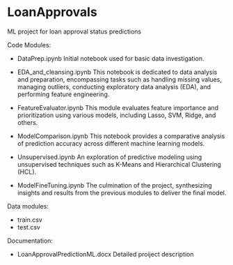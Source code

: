 # LoanApprovals
ML project for loan approval status predictions

Code Modules:

- DataPrep.ipynb
  Initial notebook used for basic data investigation.

- EDA_and_cleansing.ipynb
  This notebook is dedicated to data analysis and preparation, encompassing tasks such as handling missing values, managing outliers, conducting exploratory data analysis (EDA), and performing feature engineering.

- FeatureEvaluator.ipynb
  This module evaluates feature importance and prioritization using various models, including Lasso, SVM, Ridge, and others.

- ModelComparison.ipynb
  This notebook provides a comparative analysis of prediction accuracy across different machine learning models.

- Unsupervised.ipynb
  An exploration of predictive modeling using unsupervised techniques such as K-Means and Hierarchical Clustering (HCL).

- ModelFineTuning.ipynb
  The culmination of the project, synthesizing insights and results from the previous modules to deliver the final model.


Data modules:
- train.csv
- test.csv


Documentation:
- LoanApprovalPredictionML.docx
  Detailed proiject description

